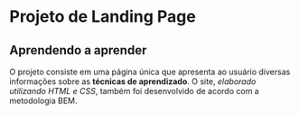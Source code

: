 # Projeto de Landing Page

## Aprendendo a aprender

O projeto consiste em uma página única que apresenta ao usuário diversas informações sobre as **técnicas de aprendizado**.
O site, _elaborado utilizando HTML e CSS_, também foi desenvolvido de acordo com a metodologia BEM.
